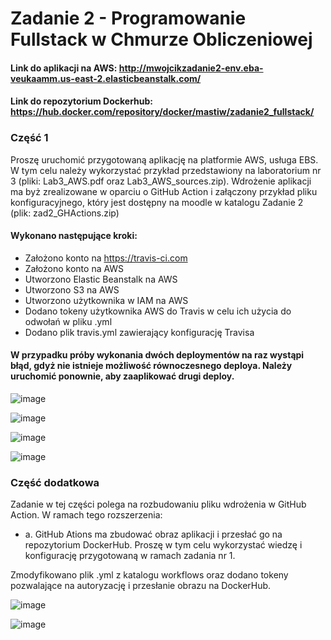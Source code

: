 # Zadanie 2 - Programowanie Fullstack w Chmurze Obliczeniowej

#### Link do aplikacji na AWS: http://mwojcikzadanie2-env.eba-veukaamm.us-east-2.elasticbeanstalk.com/
#### Link do repozytorium Dockerhub: https://hub.docker.com/repository/docker/mastiw/zadanie2_fullstack/ 

### Część 1

Proszę uruchomić przygotowaną aplikację na platformie AWS, usługa EBS. W tym celu należy
wykorzystać przykład przedstawiony na laboratorium nr 3 (pliki: Lab3_AWS.pdf oraz
Lab3_AWS_sources.zip).
Wdrożenie aplikacji ma byż zrealizowane w oparciu o GitHub Action i załączony przykład pliku
konfiguracyjnego, który jest dostępny na moodle w katalogu Zadanie 2 (plik: zad2_GHActions.zip)

#### Wykonano następujące kroki:
- Założono konto na https://travis-ci.com
- Założono konto na AWS
- Utworzono Elastic Beanstalk na AWS
- Utworzono S3 na AWS
- Utworzono użytkownika w IAM na AWS
- Dodano tokeny użytkownika AWS do Travis w celu ich użycia do odwołań w pliku .yml
- Dodano plik travis.yml zawierający konfigurację Travisa

#### W przypadku próby wykonania dwóch deploymentów na raz wystąpi błąd, gdyż nie istnieje możliwość równoczesnego deploya. Należy uruchomić ponownie, aby zaaplikować drugi deploy.


![image](https://user-images.githubusercontent.com/62160228/172723327-de31401c-2f60-40da-bf9f-db5f7d44958d.png)

![image](https://user-images.githubusercontent.com/62160228/172723948-a1364611-5174-4ced-aa3c-1f5dd93c06cf.png)

![image](https://user-images.githubusercontent.com/62160228/172733105-1e94ded4-1527-4e01-b96f-3e3944748c77.png)

![image](https://user-images.githubusercontent.com/62160228/172732991-472d56eb-d5bc-4ad8-9241-76a8072d03b8.png)


### Część dodatkowa

Zadanie w tej części polega na rozbudowaniu pliku wdrożenia w GitHub Action. W ramach tego rozszerzenia:

- a. GitHub Ations ma zbudować obraz aplikacji i przesłać go na repozytorium DockerHub. Proszę w tym celu wykorzystać wiedzę i konfigurację przygotowaną w ramach zadania nr 1.

Zmodyfikowano plik .yml z katalogu workflows oraz dodano tokeny pozwalające na autoryzację i przesłanie obrazu na DockerHub.

![image](https://user-images.githubusercontent.com/62160228/172923386-027c2d18-c81b-400f-b1b9-2f8abb34911b.png)

![image](https://user-images.githubusercontent.com/62160228/172922865-77b459e9-afbb-40af-85d1-d6af85597093.png)

